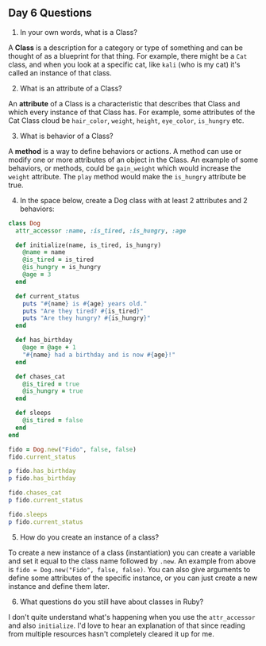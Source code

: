 ## Day 6 Questions

1. In your own words, what is a Class?

A **Class** is a description for a category or type of something and can be thought of as a blueprint for that thing. For example, there might be a `Cat` class, and when you look at a specific cat, like `kali` (who is my cat) it's called an instance of that class.

2. What is an attribute of a Class?

An **attribute** of a Class is a characteristic that describes that Class and which every instance of that Class has. For example, some attributes of the Cat Class cloud be `hair_color`, `weight`, `height`, `eye_color`, `is_hungry` etc.

3. What is behavior of a Class?

A **method** is a way to define behaviors or actions. A method can use or modify one or more attributes of an object in the Class. An example of some behaviors, or methods, could be `gain_weight` which would increase the `weight` attribute. The `play` method would make the `is_hungry` attribute be true.

4. In the space below, create a Dog class with at least 2 attributes and 2 behaviors:

``` ruby
class Dog
  attr_accessor :name, :is_tired, :is_hungry, :age

  def initialize(name, is_tired, is_hungry)
    @name = name
    @is_tired = is_tired
    @is_hungry = is_hungry
    @age = 3
  end

  def current_status
    puts "#{name} is #{age} years old."
    puts "Are they tired? #{is_tired}"
    puts "Are they hungry? #{is_hungry}"
  end

  def has_birthday
    @age = @age + 1
    "#{name} had a birthday and is now #{age}!"
  end

  def chases_cat
    @is_tired = true
    @is_hungry = true
  end

  def sleeps
    @is_tired = false
  end
end

fido = Dog.new("Fido", false, false)
fido.current_status

p fido.has_birthday
p fido.has_birthday

fido.chases_cat
p fido.current_status

fido.sleeps
p fido.current_status
```

5. How do you create an instance of a class?

To create a new instance of a class (instantiation) you can create a variable and set it equal to the class name followed by `.new`. An example from above is `fido = Dog.new("Fido", false, false)`. You can also give arguments to define some attributes of the specific instance, or you can just create a new instance and define them later.

6. What questions do you still have about classes in Ruby?

I don't quite understand what's happening when you use the `attr_accessor` and also `initialize`. I'd love to hear an explanation of that since reading from multiple resources hasn't completely cleared it up for me.

